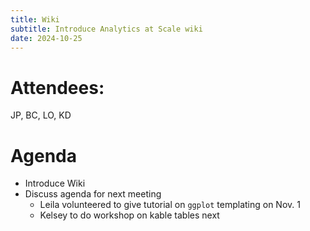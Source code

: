 ```yaml
---
title: Wiki
subtitle: Introduce Analytics at Scale wiki
date: 2024-10-25
---
```


# Attendees:

JP, BC, LO, KD

# Agenda

-   Introduce Wiki
-   Discuss agenda for next meeting
    -   Leila volunteered to give tutorial on `ggplot` templating on Nov. 1
    -   Kelsey to do workshop on kable tables next
